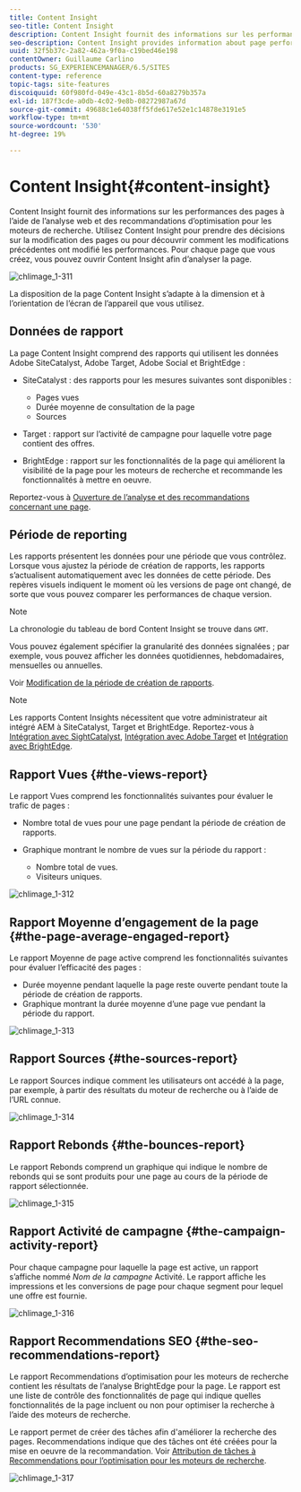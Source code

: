 ```yaml
---
title: Content Insight
seo-title: Content Insight
description: Content Insight fournit des informations sur les performances des pages à l’aide de l’analyse Web et des recommandations d’optimisation pour les moteurs de recherche.
seo-description: Content Insight provides information about page performance using web analytics and SEO recommendation
uuid: 32f5b37c-2a82-462a-9f0a-c19bed46e198
contentOwner: Guillaume Carlino
products: SG_EXPERIENCEMANAGER/6.5/SITES
content-type: reference
topic-tags: site-features
discoiquuid: 60f980fd-049e-43c1-8b5d-60a8279b357a
exl-id: 187f3cde-a0db-4c02-9e8b-08272987a67d
source-git-commit: 49688c1e64038ff5fde617e52e1c14878e3191e5
workflow-type: tm+mt
source-wordcount: '530'
ht-degree: 19%

---
```


# Content Insight{#content-insight}

Content Insight fournit des informations sur les performances des pages à l’aide de l’analyse web et des recommandations d’optimisation pour les moteurs de recherche. Utilisez Content Insight pour prendre des décisions sur la modification des pages ou pour découvrir comment les modifications précédentes ont modifié les performances. Pour chaque page que vous créez, vous pouvez ouvrir Content Insight afin d’analyser la page.

![chlimage_1-311](assets/chlimage_1-311.png)

La disposition de la page Content Insight s’adapte à la dimension et à l’orientation de l’écran de l’appareil que vous utilisez.

## Données de rapport

La page Content Insight comprend des rapports qui utilisent les données Adobe SiteCatalyst, Adobe Target, Adobe Social et BrightEdge :

* SiteCatalyst : des rapports pour les mesures suivantes sont disponibles :

   * Pages vues
   * Durée moyenne de consultation de la page
   * Sources

* Target : rapport sur l’activité de campagne pour laquelle votre page contient des offres.
* BrightEdge : rapport sur les fonctionnalités de la page qui améliorent la visibilité de la page pour les moteurs de recherche et recommande les fonctionnalités à mettre en oeuvre.

Reportez-vous à [Ouverture de l’analyse et des recommandations concernant une page](/help/sites-authoring/ci-analyze.md#opening-analytics-and-recommendations-for-a-page).

## Période de reporting

Les rapports présentent les données pour une période que vous contrôlez. Lorsque vous ajustez la période de création de rapports, les rapports s’actualisent automatiquement avec les données de cette période. Des repères visuels indiquent le moment où les versions de page ont changé, de sorte que vous pouvez comparer les performances de chaque version.

>[!NOTE]
>
>La chronologie du tableau de bord Content Insight se trouve dans `GMT`.

Vous pouvez également spécifier la granularité des données signalées ; par exemple, vous pouvez afficher les données quotidiennes, hebdomadaires, mensuelles ou annuelles.

Voir [Modification de la période de création de rapports](/help/sites-authoring/ci-analyze.md#changing-the-reporting-period).

>[!NOTE]
>
>Les rapports Content Insights nécessitent que votre administrateur ait intégré AEM à SiteCatalyst, Target et BrightEdge. Reportez-vous à [Intégration avec SightCatalyst](/help/sites-administering/adobeanalytics.md), [Intégration avec Adobe Target](/help/sites-administering/target.md) et [Intégration avec BrightEdge](/help/sites-administering/brightedge.md).

## Rapport Vues {#the-views-report}

Le rapport Vues comprend les fonctionnalités suivantes pour évaluer le trafic de pages :

* Nombre total de vues pour une page pendant la période de création de rapports.
* Graphique montrant le nombre de vues sur la période du rapport :

   * Nombre total de vues.
   * Visiteurs uniques.

![chlimage_1-312](assets/chlimage_1-312.png)

## Rapport Moyenne d’engagement de la page {#the-page-average-engaged-report}

Le rapport Moyenne de page active comprend les fonctionnalités suivantes pour évaluer l’efficacité des pages :

* Durée moyenne pendant laquelle la page reste ouverte pendant toute la période de création de rapports.
* Graphique montrant la durée moyenne d’une page vue pendant la période du rapport.

![chlimage_1-313](assets/chlimage_1-313.png)

## Rapport Sources {#the-sources-report}

Le rapport Sources indique comment les utilisateurs ont accédé à la page, par exemple, à partir des résultats du moteur de recherche ou à l’aide de l’URL connue.

![chlimage_1-314](assets/chlimage_1-314.png)

## Rapport Rebonds {#the-bounces-report}

Le rapport Rebonds comprend un graphique qui indique le nombre de rebonds qui se sont produits pour une page au cours de la période de rapport sélectionnée.

![chlimage_1-315](assets/chlimage_1-315.png)

## Rapport Activité de campagne {#the-campaign-activity-report}

Pour chaque campagne pour laquelle la page est active, un rapport s’affiche nommé *Nom de la campagne* Activité. Le rapport affiche les impressions et les conversions de page pour chaque segment pour lequel une offre est fournie.

![chlimage_1-316](assets/chlimage_1-316.png)

## Rapport Recommendations SEO {#the-seo-recommendations-report}

Le rapport Recommendations d’optimisation pour les moteurs de recherche contient les résultats de l’analyse BrightEdge pour la page. Le rapport est une liste de contrôle des fonctionnalités de page qui indique quelles fonctionnalités de la page incluent ou non pour optimiser la recherche à l’aide des moteurs de recherche.

Le rapport permet de créer des tâches afin d&#39;améliorer la recherche des pages. Recommendations indique que des tâches ont été créées pour la mise en oeuvre de la recommandation. Voir [Attribution de tâches à Recommendations pour l’optimisation pour les moteurs de recherche](/help/sites-authoring/ci-analyze.md#assigning-tasks-for-seo-recommendations).

![chlimage_1-317](assets/chlimage_1-317.png)
